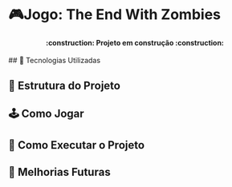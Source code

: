 # 🎮Jogo: The End With Zombies
<h4 align="center"> 
    :construction:  Projeto em construção  :construction:
</h4>
## 🚀 Tecnologias Utilizadas

## 📂 Estrutura do Projeto

## 🕹️ Como Jogar

## 🔧 Como Executar o Projeto

## 📌 Melhorias Futuras
